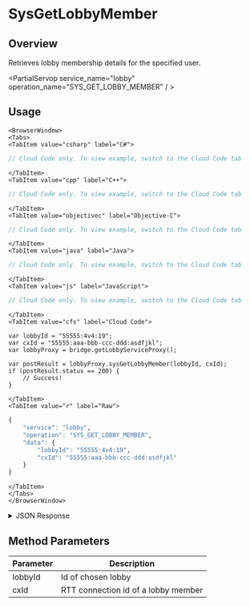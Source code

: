 # SysGetLobbyMember
## Overview
Retrieves lobby membership details for the specified user.

<PartialServop service_name="lobby" operation_name="SYS_GET_LOBBY_MEMBER" / >

## Usage

```mdx-code-block
<BrowserWindow>
<Tabs>
<TabItem value="csharp" label="C#">
```

```csharp
// Cloud Code only. To view example, switch to the Cloud Code tab
```

```mdx-code-block
</TabItem>
<TabItem value="cpp" label="C++">
```

```cpp
// Cloud Code only. To view example, switch to the Cloud Code tab
```

```mdx-code-block
</TabItem>
<TabItem value="objectivec" label="Objective-C">
```

```objectivec
// Cloud Code only. To view example, switch to the Cloud Code tab
```

```mdx-code-block
</TabItem>
<TabItem value="java" label="Java">
```

```java
// Cloud Code only. To view example, switch to the Cloud Code tab
```

```mdx-code-block
</TabItem>
<TabItem value="js" label="JavaScript">
```

```javascript
// Cloud Code only. To view example, switch to the Cloud Code tab
```

```mdx-code-block
</TabItem>
<TabItem value="cfs" label="Cloud Code">
```

```cfscript
var lobbyId = "55555:4v4:19";
var cxId = "55555:aaa-bbb-ccc-ddd:asdfjkl";
var lobbyProxy = bridge.getLobbyServiceProxy();

var postResult = lobbyProxy.sysGetLobbyMember(lobbyId, cxId);
if (postResult.status == 200) {
    // Success!
}
```

```mdx-code-block
</TabItem>
<TabItem value="r" label="Raw">
```

```r
{
	"service": "lobby",
	"operation": "SYS_GET_LOBBY_MEMBER",
	"data": {
		"lobbyId": "55555:4v4:19",
		"cxId": "55555:aaa-bbb-ccc-ddd:asdfjkl"
	}
}
```

```mdx-code-block
</TabItem>
</Tabs>
</BrowserWindow>
```

<details>
<summary>JSON Response</summary>

```json
{
  "data": {
    "profileId": "c394230e-53c0-4ba3-8eed-90963e58de9c",
    "name": "",
    "pic": "",
    "rating": 1200,
    "team": "all",
    "isReady": true,
    "extra": {},
    "passcode": "8ebbd5",
    "cxId": "13229:c394230e-53c0-4ba3-8eed-90963e58de9c:il6dpch4c8g4jm6p3o5vc85ssq"
  },
  "status": 200
}
```
</details>

## Method Parameters
Parameter | Description
--------- | -----------
lobbyId | Id of chosen lobby
cxId | RTT connection id of a lobby member


